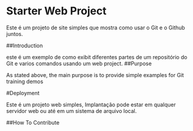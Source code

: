 # Starter Web Project

Este é um projeto de site simples que mostra como usar o Git e o Github juntos.

##Introduction

este é um exemplo de como exibit diferentes partes de um repositório do Git e varios comandos usando um web project.
##Purpose

As stated above, the main purpose is to provide simple examples for Git training demos

#Deployment

Este é um projeto web simples, Implantação pode estar em qualquer servidor web ou até em um sistema de arquivo local.

##How To Contribute
